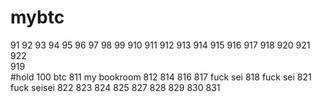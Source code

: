 # mybtc  

91  92  93  94  95  96  97  98  99  910  911  912  913 914 915 916  917  918 920  921  922  
919  
#hold 100   btc 811
my bookroom 812
814
816
817 fuck sei
818 fuck sei
821 fuck seisei
822
823
824
825
827
828
829
830
831   



